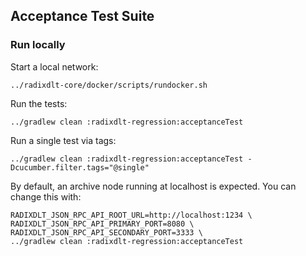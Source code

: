## Acceptance Test Suite

### Run locally

Start a local network: 
```
../radixdlt-core/docker/scripts/rundocker.sh
```

Run the tests:
```
../gradlew clean :radixdlt-regression:acceptanceTest
```

Run a single test via tags:

```
../gradlew clean :radixdlt-regression:acceptanceTest -Dcucumber.filter.tags="@single"
```

By default, an archive node running at localhost is expected. You can change this with:
```
RADIXDLT_JSON_RPC_API_ROOT_URL=http://localhost:1234 \
RADIXDLT_JSON_RPC_API_PRIMARY_PORT=8080 \ 
RADIXDLT_JSON_RPC_API_SECONDARY_PORT=3333 \
../gradlew clean :radixdlt-regression:acceptanceTest
```

